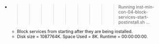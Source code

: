 * >>>>>>>>> Running inst-min-con-04-block-services-start-postinstall.sh ...
  * Block services from starting after they are being installed.
  * Disk size = 1087764K. Space Used = 8K. Runtime = 00:00:00:00.
